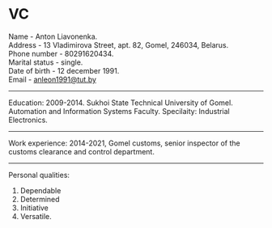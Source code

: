 VC
========================

Name - Anton Liavonenka.  
Address - 13 Vladimirova Street, apt. 82, Gomel, 246034, Belarus.  
Phone number - 80291620434.  
Marital status - single.  
Date of birth	- 12 december 1991.  
Email - anleon1991@tut.by
***  
Education: 2009-2014. Sukhoi State Technical University of Gomel. Automation and Information Systems Faculty. Specilaity: Industrial Electronics.  
***
Work experience: 2014-2021, Gomel customs, senior inspector of the customs clearance and control department.
***  
Personal qualities: 
1. Dependable
2. Determined
3. Initiative
4. Versatile.

